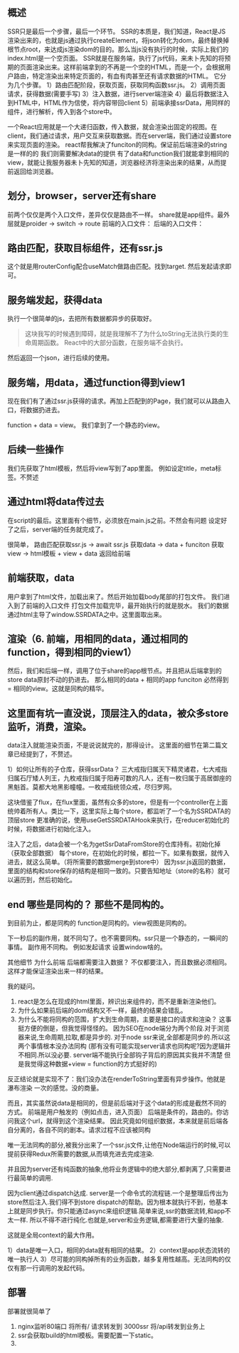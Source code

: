 ## 概述
SSR只是最后一个步骤，最后一个环节。
SSR的本质是，我们知道，React是JS渲染出来的，也就是js通过执行createElement，将json转化为dom，最终替换掉根节点root，来达成js渲染dom的目的。那么当js没有执行的时候，实际上我们的index.html是一个空页面。
SSR就是在服务端，执行了js代码，来未卜先知的将预期的页面渲染出来。这样前端拿到的不再是一个空的HTML，而是一个，会根据用户路由，特定渲染出来特定页面的，有血有肉甚至还有请求数据的HTML。
它分为几个步骤。
1）路由匹配阶段，获取页面，获取同构函数ssr.js。
2）调用页面请求，获得数据(需要手写)
3）注入数据，进行server端渲染
4）最后将数据注入到HTML中，HTML作为信使，将内容带回client
5）前端承接ssrData，用同样的组件，进行解析，传入到各个store中。

一个React应用就是一个大递归函数，传入数据，就会渲染出固定的视图。在client，我们通过请求，用户交互来获取数据。而在server端，我们通过设置store来实现页面的渲染。
react帮我解决了funciton的同构。保证前后端渲染的string是一样的的
我们则需要解决data的提供
有了data和function我们就能拿到相同的view，就能让我服务器未卜先知的知道，浏览器经济将渲染出来的结果，从而提前返回给浏览器。


## 划分，browser，server还有share
前两个仅仅是两个入口文件，差异仅仅是路由不一样。
share就是app组件。最外层就是proider -> switch -> route
前端的入口文件：
后端的入口文件：


## 路由匹配，获取目标组件，还有ssr.js
这个就是用routerConfig配合useMatch做路由匹配。找到target.
然后发起请求即可。


## 服务端发起，获得data
执行一个很简单的js，去把所有数据都异步的获取好。

> 这块我写的时候遇到障碍，就是我理解不了为什么toString无法执行类的生命周期函数。
React中的大部分函数，在服务端不会执行。

然后返回一个json，进行后续的使用。

## 服务端，用data，通过function得到view1
现在我们有了通过ssr.js获得的请求。再加上匹配到的Page，我们就可以从路由入口，将数据扔进去。

function + data = view。
我们拿到了一个静态的view。


## 后续一些操作
我们先获取了html模板，然后将view写到了app里面。
例如设定title，meta标签。不赘述


## 通过html将data传过去
在script的最后。这里面有个细节，必须放在main.js之前。不然会有问题
设定好了之后，server端的任务就完成了。

很简单，
路由匹配获取ssr.js -> await ssr.js 获取data -> data + funciton 获取view -> html模板 + view + data 返回给前端

## 前端获取，data
用户拿到了html文件，加载出来了。然后开始加载body尾部的打包文件。
我们进入到了前端的入口文件
打包文件加载完毕，最开始执行的就是脱水。
我们的数据通过html主导了window.SSRDATA之中。这里面取出来。


## 渲染（6. 前端，用相同的data，通过相同的function，得到相同的view1）
然后，我们和后端一样，调用了位于share的app根节点。并且把从后端拿到的store data原封不动的扔进去。
那么相同的data + 相同的app funciton 必然得到 = 相同的view。这就是同构的精华。

## 这里面有坑一直没说，顶层注入的data，被众多store监听，消费，渲染。
data注入就能渲染页面，不是说说就完的，那得设计。
这里面的细节在第二篇文章已经提到了，不赘述。

1）如何让所有的子仓库，获得ssrData？
三大戒指归属天下精灵诸君，七大戒指归属石厅矮人列王，九枚戒指归属于阳寿可数的凡人，还有一枚归属于高居御座的黑魁首。莫都大地黑影幢幢。一枚戒指统领众戒，尽归罗网。

这块借鉴了flux，在flux里面，虽然有众多的store，但是有一个controller在上面统帅着所有人。类比一下，这里实际上每个store，都监听了一个名为SSRDATA的顶层store
更准确的说，使用useGetSSRDATAHook来执行，在reducer初始化的时候，将数据进行初始化注入。


注入了之后，data会被一个名为getSsrDataFromStore的仓库持有。初始化掉（获取全部数据）
每个store，在初始化的时候，都拉一下。如果有数据，就传入进去，就这么简单。（将所需要的数据merge到store中）
因为ssr.js返回的数据，里面的结构和store保存的结构是相同一致的。只要告知地址（store的名称）就可以遍历到，然后初始化。


## end 哪些是同构的？ 那些不是同构的。
到目前为止，都是同构的
function是同构的。view视图是同构的。

下一秒后的副作用，就不同勾了。也不需要同构。ssr只是一个静态的，一瞬间的事情。
副作用不同构。
例如发起请求
设置window啥的。


其他细节
为什么前端 后端都需要注入数据？
不仅都要注入，而且数据必须相同。这样才能保证渲染出来一样的结果。


我的疑问。
1. react是怎么在现成的html里面，辨识出来组件的，而不是重新渲染他们。
2. 为什么如果前后端的dom结构又不一样，最终的结果会错乱。
3. 为什么不能将同构的范围，扩大到生命周期，主要是接口的请求和渲染？
这事挺方便的倒是，但我觉得怪怪的。
因为SEO在node端分为两个阶段.对于浏览器来说,生命周期,拉取,都是异步的.
对于node ssr来说,全部都是同步的.所以这两个事情根本没办法同构
(那有没有可能实现server请求也同构呢?因为逻辑并不相同.所以没必要.
server端不能执行全部钩子背后的原因其实我并不清楚
 但是我觉得这种数据+view = function的方式挺好的)

反正结论就是实现不了：我们没办法在renderToString里面有异步操作。他就是瀑布渲染
一次的感觉。没的商量。

而且，其实虽然说data是相同的，但是前后端对于这个data的形成是截然不同的方式。
前端是用户触发的（例如点击，进入页面）
后端是条件的，路由的。你访问我这个url，就得到这个渲染结果。
因此究竟如何组织数据，本来就是前后端各自分离的，各自不同的剧本。请求过程不应该被同构


唯一无法同构的部分,被我分出来了一个ssr.js文件,让他在Node端运行的时候,可以提前获得Redux所需要的数据,从而填充进去完成渲染.


并且因为server还有纯函数的抽象,他将业务逻辑中的绝大部分,都剥离了,只需要进行最简单的调用.

因为client通过dispatch达成.
server是一个命令式的流程链.一个是整理后传出为store然后注入.我们得不到store dispatch的帮助。因为根本就执行不到，他基本上就是同步执行。你只能通过async来组织逻辑.简单来说,ssr的数据流转,和app不太一样.
所以不得不进行纯化.也就是,server和业务逻辑,都需要进行大量的抽象.


这就是全局context的最大作用。

1）data是唯一入口，相同的data就有相同的结果。
2）context是app状态流转的唯一执行人
3）尽可能的同构掉所有的业务函数，越多复用性越高。无法同构的仅仅有那一行调用的发起代码。



## 部署
部署就很简单了
1. nginx监听80端口 将所有/ 请求转发到 3000ssr 将/api转发到业务上
2. ssr会获取build的html模板。需要配置一下static。
3. 